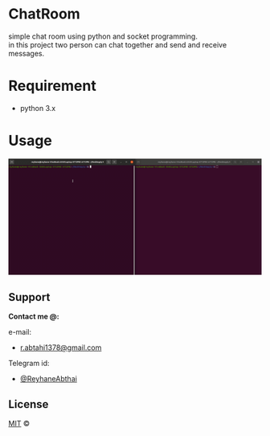 # ChatRoom
simple chat room using python and socket programming.  
in this project two person can chat together and send and receive messages.  
# Requirement
* python 3.x
# Usage
![see example gif here](example.gif)  
## Support

**Contact me @:**

e-mail:

* r.abtahi1378@gmail.com

Telegram id:

* [@ReyhaneAbthai](https://t.me/ReyhaneAbtahi)

## License
[MIT](https://github.com/fark00/Serial-Transmitter-Receiver/blob/master/LICENSE)
&#0169; 
